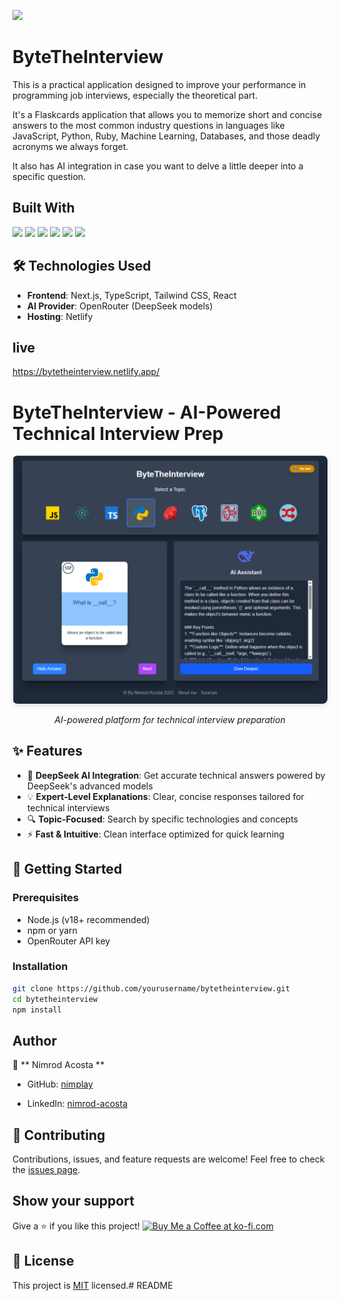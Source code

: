 ![](https://img.shields.io/badge/Nimplay-blueviolet)

# ByteTheInterview

This is a practical application designed to improve your performance in programming job interviews, especially the theoretical part.

It's a Flaskcards application that allows you to memorize short and concise answers to the most common industry questions in languages ​​like JavaScript, Python, Ruby, Machine Learning, Databases, and those deadly acronyms we always forget.

It also has AI integration in case you want to delve a little deeper into a specific question.

## Built With

![](https://img.shields.io/badge/-React-green)
![](https://img.shields.io/badge/-TypeScript-red)
![](https://img.shields.io/badge/-VSCode-blue)
![](https://img.shields.io/badge/Nextjs-brightgreen)
![](https://img.shields.io/badge/Tailwind-red)
![](https://img.shields.io/badge/Netlify-blue)

## 🛠️ Technologies Used

- **Frontend**: Next.js, TypeScript, Tailwind CSS, React
- **AI Provider**: OpenRouter (DeepSeek models)
- **Hosting**: Netlify

## live

https://bytetheinterview.netlify.app/

# ByteTheInterview - AI-Powered Technical Interview Prep

<div align="center">
  <img src="public/images/bytetheinterview.png" alt="ByteTheInterview Interface" width="800" style="border-radius: 8px; box-shadow: 0 4px 8px rgba(0,0,0,0.1);"/>
  <p><em>AI-powered platform for technical interview preparation</em></p>
</div>

## ✨ Features

- 🚀 **DeepSeek AI Integration**: Get accurate technical answers powered by DeepSeek's advanced models
- 💡 **Expert-Level Explanations**: Clear, concise responses tailored for technical interviews
- 🔍 **Topic-Focused**: Search by specific technologies and concepts
- ⚡ **Fast & Intuitive**: Clean interface optimized for quick learning

## 🚀 Getting Started

### Prerequisites

- Node.js (v18+ recommended)
- npm or yarn
- OpenRouter API key

### Installation

```bash
git clone https://github.com/yourusername/bytetheinterview.git
cd bytetheinterview
npm install
```

## Author

👤 ** Nimrod Acosta **

- GitHub: [nimplay](https://github.com/nimplay)

- LinkedIn: [nimrod-acosta](https://www.linkedin.com/in/nimrod-acosta)

## 🤝 Contributing

Contributions, issues, and feature requests are welcome!
Feel free to check the [issues page](../../issues/).

## Show your support

Give a ⭐️ if you like this project!
<a href='https://ko-fi.com/Y8Y8WZR9' target='_blank'><img height='36' style='border:0px;height:36px;' src='https://storage.ko-fi.com/cdn/kofi6.png?v=6' border='0' alt='Buy Me a Coffee at ko-fi.com' /></a>

## 📝 License

This project is [MIT](./LICENSE) licensed.# README

